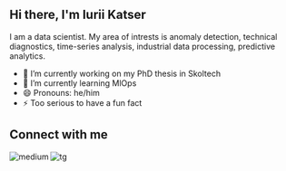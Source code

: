 ## Hi there, I'm Iurii Katser
I am a data scientist. My area of intrests is anomaly detection, technical diagnostics, time-series analysis, industrial data processing, predictive analytics.

- 🔭 I’m currently working on my PhD thesis in Skoltech
- 🌱 I’m currently learning MlOps
- 😄 Pronouns: he/him
- ⚡ Too serious to have a fun fact

## Connect with me

[<img align="left" alt="medium" src="https://img.shields.io/badge/medium-%2312100E.svg?&style=for-the-badge&logo=medium&logoColor=white" />](https://medium.com/@katser) 
[<img align="left" alt="tg" src="https://img.shields.io/badge/Telegram-2CA5E0?style=for-the-badge&logo=telegram&logoColor=white" />](https://t.me/ykatser)
